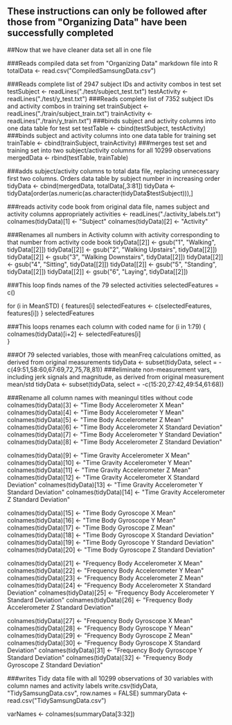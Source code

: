 ## These instructions can only be followed after those from "Organizing Data" have been successfully completed
##Now that we have cleaner data set all in one file

###Reads compiled data set from "Organizing Data" markdown file into R
totalData <- read.csv("CompiledSamsungData.csv")

###Reads complete list of 2947 subject IDs and activity combos in test set
testSubject <- readLines("./test/subject_test.txt")
testActivity <- readLines("./test/y_test.txt")
###Reads complete list of 7352 subject IDs and activity combos in training set
trainSubject <- readLines("./train/subject_train.txt")
trainActivity <- readLines("./train/y_train.txt")
###binds subject and activity columns into one data table for test set
testTable <- cbind(testSubject, testActivity)
###binds subject and activity columns into one data table for training set
trainTable <- cbind(trainSubject, trainActivity)
###merges test set and training set into two subject/activity columns for all 10299 observations
mergedData <- rbind(testTable, trainTable)

###adds subject/activity columns to total data file, replacing unnecessary first two columns. Orders data table by subject number in increasing order
tidyData <- cbind(mergedData, totalData[,3:81])
tidyData <- tidyData[order(as.numeric(as.character(tidyData$testSubject))),]

###reads activity code book from original data file, names subject and activity columns appropriately 
activities <- readLines("./activity_labels.txt")
colnames(tidyData)[1] <- "Subject"
colnames(tidyData)[2] <- "Activity"

###Renames all numbers in Activity column with activity corresponding to that number from activity code book
tidyData[[2]] <- gsub("1", "Walking", tidyData[[2]])
tidyData[[2]] <- gsub("2", "Walking Upstairs", tidyData[[2]])
tidyData[[2]] <- gsub("3", "Walking Downstairs", tidyData[[2]])
tidyData[[2]] <- gsub("4", "Sitting", tidyData[[2]])
tidyData[[2]] <- gsub("5", "Standing", tidyData[[2]])
tidyData[[2]] <- gsub("6", "Laying", tidyData[[2]])
  
###This loop finds names of the 79 selected activities
selectedFeatures = c()

for (i in MeanSTD)
{
  features[i]
  selectedFeatures <- c(selectedFeatures, features[i])
}
selectedFeatures

###This loops renames each column with coded name
for (i in 1:79)
{
  colnames(tidyData)[i+2] <- selectedFeatures[i]                 
}

###Of 79 selected variables, those with meanFreq calculations omitted, as derived from original measurements
tidyData <- subset(tidyData, select = -c(49:51,58:60,67:69,72,75,78,81))
###eliminate non-measurement vars, including jerk signals and magnitude, as derived from original measurement mean/std
tidyData <- subset(tidyData, select = -c(15:20,27:42,49:54,61:68))

###Rename all column names with meaningul titles without code
colnames(tidyData)[3] <- "Time Body Accelerometer X Mean"
colnames(tidyData)[4] <- "Time Body Accelerometer Y Mean"
colnames(tidyData)[5] <- "Time Body Accelerometer Z Mean"
colnames(tidyData)[6] <- "Time Body Accelerometer X Standard Deviation"
colnames(tidyData)[7] <- "Time Body Accelerometer Y Standard Deviation"
colnames(tidyData)[8] <- "Time Body Accelerometer Z Standard Deviation"

colnames(tidyData)[9] <- "Time Gravity Accelerometer X Mean"
colnames(tidyData)[10] <- "Time Gravity Accelerometer Y Mean"
colnames(tidyData)[11] <- "Time Gravity Accelerometer Z Mean"
colnames(tidyData)[12] <- "Time Gravity Accelerometer X Standard Deviation"
colnames(tidyData)[13] <- "Time Gravity Accelerometer Y Standard Deviation"
colnames(tidyData)[14] <- "Time Gravity Accelerometer Z Standard Deviation"

colnames(tidyData)[15] <- "Time Body Gyroscope X Mean"
colnames(tidyData)[16] <- "Time Body Gyroscope Y Mean"
colnames(tidyData)[17] <- "Time Body Gyroscope Z Mean"
colnames(tidyData)[18] <- "Time Body Gyroscope X Standard Deviation"
colnames(tidyData)[19] <- "Time Body Gyroscope Y Standard Deviation"
colnames(tidyData)[20] <- "Time Body Gyroscope Z Standard Deviation"

colnames(tidyData)[21] <- "Frequency Body Accelerometer X Mean"
colnames(tidyData)[22] <- "Frequency Body Accelerometer Y Mean"
colnames(tidyData)[23] <- "Frequency Body Accelerometer Z Mean"
colnames(tidyData)[24] <- "Frequency Body Accelerometer X Standard Deviation"
colnames(tidyData)[25] <- "Frequency Body Accelerometer Y Standard Deviation"
colnames(tidyData)[26] <- "Frequency Body Accelerometer Z Standard Deviation"

colnames(tidyData)[27] <- "Frequency Body Gyroscope X Mean"
colnames(tidyData)[28] <- "Frequency Body Gyroscope Y Mean"
colnames(tidyData)[29] <- "Frequency Body Gyroscope Z Mean"
colnames(tidyData)[30] <- "Frequency Body Gyroscope X Standard Deviation"
colnames(tidyData)[31] <- "Frequency Body Gyroscope Y Standard Deviation"
colnames(tidyData)[32] <- "Frequency Body Gyroscope Z Standard Deviation"

###writes Tidy data file with all 10299 observations of 30 variables with column names and activity labels
write.csv(tidyData, "TidySamsungData.csv", row.names = FALSE)
summaryData <- read.csv("TidySamsungData.csv")

varNames <- colnames(summaryData[3:32])
